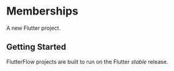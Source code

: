 # Memberships

A new Flutter project.

## Getting Started

FlutterFlow projects are built to run on the Flutter _stable_ release.
